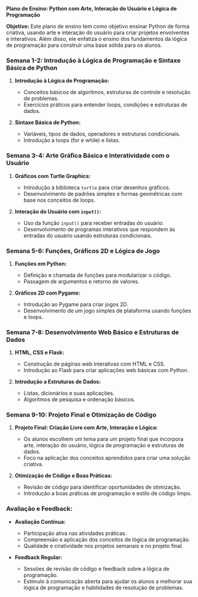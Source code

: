 **Plano de Ensino: Python com Arte, Interação do Usuário e Lógica de Programação**

**Objetivo:** Este plano de ensino tem como objetivo ensinar Python de forma criativa, usando arte e interação do usuário para criar projetos envolventes e interativos. Além disso, ele enfatiza o ensino dos fundamentos da lógica de programação para construir uma base sólida para os alunos.

### **Semana 1-2: Introdução à Lógica de Programação e Sintaxe Básica de Python**

1. **Introdução à Lógica de Programação:**
   - Conceitos básicos de algoritmos, estruturas de controle e resolução de problemas.
   - Exercícios práticos para entender loops, condições e estruturas de dados.

2. **Sintaxe Básica de Python:**
   - Variáveis, tipos de dados, operadores e estruturas condicionais.
   - Introdução a loops (for e while) e listas.

### **Semana 3-4: Arte Gráfica Básica e Interatividade com o Usuário**

1. **Gráficos com Turtle Graphics:**
   - Introdução à biblioteca `turtle` para criar desenhos gráficos.
   - Desenvolvimento de padrões simples e formas geométricas com base nos conceitos de loops.

2. **Interação do Usuário com `input()`:**
   - Uso da função `input()` para receber entradas do usuário.
   - Desenvolvimento de programas interativos que respondem às entradas do usuário usando estruturas condicionais.

### **Semana 5-6: Funções, Gráficos 2D e Lógica de Jogo**

1. **Funções em Python:**
   - Definição e chamada de funções para modularizar o código.
   - Passagem de argumentos e retorno de valores.

2. **Gráficos 2D com Pygame:**
   - Introdução ao Pygame para criar jogos 2D.
   - Desenvolvimento de um jogo simples de plataforma usando funções e loops.

### **Semana 7-8: Desenvolvimento Web Básico e Estruturas de Dados**

1. **HTML, CSS e Flask:**
   - Construção de páginas web interativas com HTML e CSS.
   - Introdução ao Flask para criar aplicações web básicas com Python.

2. **Introdução a Estruturas de Dados:**
   - Listas, dicionários e suas aplicações.
   - Algoritmos de pesquisa e ordenação básicos.

### **Semana 9-10: Projeto Final e Otimização de Código**

1. **Projeto Final: Criação Livre com Arte, Interação e Lógica:**
   - Os alunos escolhem um tema para um projeto final que incorpora arte, interação do usuário, lógica de programação e estruturas de dados.
   - Foco na aplicação dos conceitos aprendidos para criar uma solução criativa.

2. **Otimização de Código e Boas Práticas:**
   - Revisão de código para identificar oportunidades de otimização.
   - Introdução a boas práticas de programação e estilo de código limpo.

### **Avaliação e Feedback:**

- **Avaliação Contínua:**
  - Participação ativa nas atividades práticas.
  - Compreensão e aplicação dos conceitos de lógica de programação.
  - Qualidade e criatividade nos projetos semanais e no projeto final.

- **Feedback Regular:**
  - Sessões de revisão de código e feedback sobre a lógica de programação.
  - Estímulo à comunicação aberta para ajudar os alunos a melhorar sua lógica de programação e habilidades de resolução de problemas.
